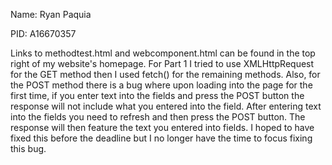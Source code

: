 Name: Ryan Paquia

PID: A16670357

Links to methodtest.html and webcomponent.html can be found in the top right of my website's homepage. 
For Part 1 I tried to use XMLHttpRequest for the GET method then I used fetch() for the remaining methods.
Also, for the POST method there is a bug where upon loading into the page for the first time, if you enter
text into the fields and press the POST button the response will not include what you entered into the field.
After entering text into the fields you need to refresh and then press the POST button. The response will then 
feature the text you entered into fields. I hoped to have fixed this before the deadline but I no longer have 
the time to focus fixing this bug.

